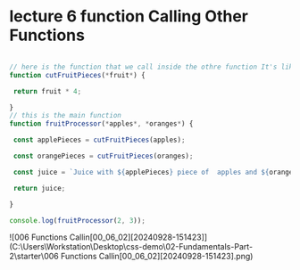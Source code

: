 #  lecture 6 function Calling Other Functions

```js

// here is the function that we call inside the othre function It's like a cutting machine 
function cutFruitPieces(*fruit*) {

 return fruit * 4;

}
// this is the main function 
function fruitProcessor(*apples*, *oranges*) {

 const applePieces = cutFruitPieces(apples);

 const orangePieces = cutFruitPieces(oranges);

 const juice = `Juice with ${applePieces} piece of  apples and ${orangePieces} pieces of orange.`;

 return juice;

}

console.log(fruitProcessor(2, 3));
```





![006 Functions Callin[00_06_02][20240928-151423]](C:\Users\Workstation\Desktop\css-demo\02-Fundamentals-Part-2\starter\006 Functions Callin[00_06_02][20240928-151423].png)

